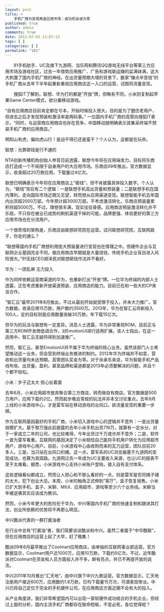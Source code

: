 ```yaml
---
layout: post
title: >
    手机厂商为变现再造应用市场：成功机会或为零
published: true
author: admin
comments: true
date: 2012-07-03 12:07:13
tags: [ ]
categories: [ ]
permalink: "101"
---
```


  　　91手机助手、UC及旗下九游网、当乐网和腾讯QQ游戏无线平台等第三方应用市场及游戏社区，过去一年借势应用推广、广告和游戏联运赚的盆满钵满，这大大刺激了国内手机厂商的神经。在出货量预期大增的背景下，数家“赚点辛苦钱”的手机厂商从去年下半年起重新重视应用商店这一入口的运营，试图将流量变现。



  　　搜狐IT了解到，联想、华为打的都是“开放”牌，但略有不同，小米则复制起苹果Game Center模式，欲分羹移动游戏。


“自有应用商店目前肯定都在亏本，开始时候投入很大，目的是为了圈住老用户，但进去之后才发现预装和激活率是两码事。” 一位国内手机厂商的高管向搜狐IT表示，“同时，与运营商应用商店也存在竞争，中国移动就明确表示其集采终端不预装手机厂商的应用商店。”

明知山有虎，偏向虎山行！是迫不得已还是蛮干？个人认为，这都是在玩命。

联想：光靠砸钱是行不通的

NTA创新传播机构创始人申音日前透露，联想今年将在应用端发力，目标将乐商店打造成一个不局限于自身用户的大应用市场。乐商店09年推出，官方数据显示，收录超过20万款应用，下载量过4亿次。

联想已明确表示今年将在应用商店上“砸钱”，但不肯披露具体投入数字。个人认为，“砸钱”背后有二个逻辑：一是联想手机高出货量和预装量；二是联想手机在国内薄利，走向国际市场近期又无望，转而想从应用渠道变现。联想智能手机去年国内出货超2000万部，今年预计超3000万部。不考虑激活转化，乐商店预装量累积将超5000万。不过，理想很丰满，现实往往骨感。应用商店预装激活转化并不乐观，不只存在被业已成势的刷机渠道干掉的可能，品牌更强、体验更好的第三方应用市场也在分流用户。

一个很奇怪的架构是，乐商店由联想研究院在运营。试问联想研究院，互联网路子，你走的通么？

“联想等国内手机厂商想利用庞大预装量进行变现也在情理之中。但硬件企业与互联网企业基因完全不同，做应用商店早期就是大量烧钱，传统手机企业盲目进入风险很大。”91无线CEO胡泽民对联想砸钱作法并不看好。

华为：一团乱麻 无力投入

作为同样依赖运营商渠道的华为，也重新打出“开放”牌。一位华为终端的内部人士透露，正在考虑重新开放渠道预装、应用商店的能力。目前已在和一些大的CP来谈合作。

“智汇云”最早2011年8月推出，不过从最初开始就受限于投入，并未大力推广。官方数据，收录应用15万款，用户数约3500万。2013年，华为在智汇云将新投入100人，定的目标则是应用数量突破30万款，年下载15亿次。

但华为的玩法与联想有一定差异。消息人士透露，华为非常重视ROM，目前正与第三方ROM开发商低调合作，对EmotionUI进行适用扩展。该人士指出，在这一适用中，智汇云无疑将得到加速推广。

然而，智汇云，甚至EmotionUI并不属于华为终端的核心业务。虽然该部门人士希望推动这一业务，但会受到终端业务推进的制约。2012年华为终端并不如意，营收和出货量均未达预期，高管团队奖金为零。对于余承东来说，华为智能手机产品线布局、出货量、盈利，甚至品牌和渠道都是2013年必须要解决的问题，并且个个都不轻松。

小米：步子迈太大 担心扯着蛋

去年6月，小米应用超市放弃聚合第三方商店，转而做自有商店。官方数据是500万用户，应用下载约2亿。然而起步晚且常规的玩法并非本文讨论重点。去年9月上线的小米游戏中心，才是雷军站在移动游戏的台风口，欲流量变现的重要一步棋。

作为互联网基因最好的手机厂商，小米切入游戏中心的逻辑并不意外：一是出货量规模扩大。基于黎万强此前披露的去年小米手机出货719万，就算有一定水分，对于一家成立二年的公司，也比较难得。今年出货过千万或许并不意外；二是，软件一直为雷军看重。互联网的基因决定了小米相信自己能将手机用户转化为应用超市用户，游戏中心用户。目前，小米游戏中心由收购而来的瓦力运营，团队目前20多人。三是，当只站在台风口的猪。这一点，雷军系的UC浏览器基于九游网的变现成功，也算为其探路。九游网过去一年成为UC主要收入来源，也让UC的报表不至于太难看。据悉，小米游戏中心支持小米账户登陆，接入自有支付体系。

这些逻辑看似都成立，然而让人担心和不那么看好的一点，则是雷军是否将摊子铺的太大，犯下创业大忌。本周，小米的触角正式伸到“客厅”，盒子恢复销售。小米已扩大到手机、盒子、米聊、MIUI、应用超市、游戏等至少六个业务线。米聊当年被逆袭其实应该成为教训。

然而，小米今年更大的危险在于华为、中兴等国内手机厂商的快速复制和跟进其打法，创业所依赖的优势将不再那么明显。

中兴酷派代表的一群打酱油者

在行业中总有“打酱油”者，我们简要谈谈酷派和中兴。虽然二者属于“中华酷联”，但在应用商店的运营上起了大早，赶了晚集！

酷派09年6月最早推出了Coolmart应用商店，由单独的互联网事业部运营。官方数据显示，Coolmart用户近1000万，应用10万款，下载约5亿次。不过，近年酷派对Coolmart在资金和人员方面投入并不多，鲜有亮点，并已不再提开放的说法。

中兴2011年10月推出“汇天地”，由中兴旗下中兴九歌运营。官方数据显示，汇天地注册用户接近600万，应用数约1.8万款，日均下载量15万次，可谓表现惨淡。中兴已将自己定位于完全的手机硬件公司，在应用商店方面近期不会有大的投入。

从产业角度讲，我们非常希望国内可以出现一家软硬件成功结合的手机企业，但经过上面的分析，国内主流手机厂商都存在致命短板，不变必死，各位觉得呢？